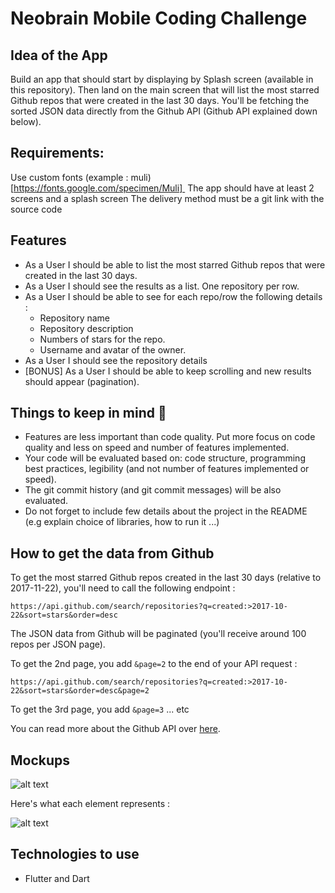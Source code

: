 # Neobrain Mobile Coding Challenge

## Idea of the App 

Build an app that should start by displaying by Splash screen (available in this repository). 
Then land on the main screen that will list the most starred Github repos that were created in the last 30 days.
You'll be fetching the sorted JSON data directly from the Github API (Github API explained down below). 

## Requirements:
Use custom fonts (example : muli)  [https://fonts.google.com/specimen/Muli] 
The app should have at least 2 screens and a splash screen
The delivery method must be a git link with the source code


## Features
* As a User I should be able to list the most starred Github repos that were created in the last 30 days. 
* As a User I should see the results as a list. One repository per row. 
* As a User I should be able to see for each repo/row the following details :
  * Repository name
  * Repository description 
  * Numbers of stars for the repo. 
  * Username and avatar of the owner. 
* As a User I should see the repository details 
* [BONUS] As a User I should be able to keep scrolling and new results should appear (pagination).

## Things to keep in mind 🚨
* Features are less important than code quality. Put more focus on code quality and less on speed and number of features implemented. 
* Your code will be evaluated based on: code structure, programming best practices, legibility (and not number of features implemented or speed). 
* The git commit history (and git commit messages) will be also evaluated.
* Do not forget to include few details about the project in the README (e.g explain choice of libraries, how to run it ...) 

## How to get the data from Github 
To get the most starred Github repos created in the last 30 days (relative to 2017-11-22), you'll need to call the following endpoint : 

`https://api.github.com/search/repositories?q=created:>2017-10-22&sort=stars&order=desc`

The JSON data from Github will be paginated (you'll receive around 100 repos per JSON page). 

To get the 2nd page, you add `&page=2` to the end of your API request : 

`https://api.github.com/search/repositories?q=created:>2017-10-22&sort=stars&order=desc&page=2`

To get the 3rd page, you add `&page=3` ... etc

You can read more about the Github API over [here](https://developer.github.com/v3/search/#search-repositories).

## Mockups
![alt text](https://raw.githubusercontent.com/hiddenfounders/mobile-coding-challenge/master/mockup.png)

Here's what each element represents : 

![alt text](https://raw.githubusercontent.com/hiddenfounders/mobile-coding-challenge/master/row-explained.png)


## Technologies to use 
* Flutter and Dart


